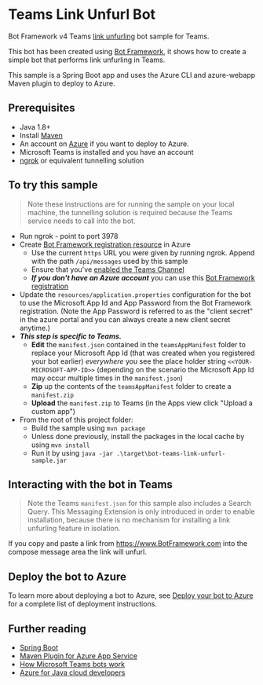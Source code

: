 ﻿# Teams Link Unfurl Bot

Bot Framework v4 Teams [link unfurling](https://docs.microsoft.com/en-us/microsoftteams/platform/messaging-extensions/how-to/link-unfurling?tabs=json) bot sample for Teams.

This bot has been created using [Bot Framework](https://dev.botframework.com), it shows how to create a simple bot that performs link unfurling in Teams.

This sample is a Spring Boot app and uses the Azure CLI and azure-webapp Maven plugin to deploy to Azure.

## Prerequisites
- Java 1.8+
- Install [Maven](https://maven.apache.org/)
- An account on [Azure](https://azure.microsoft.com) if you want to deploy to Azure.
- Microsoft Teams is installed and you have an account
- [ngrok](https://ngrok.com/) or equivalent tunnelling solution

## To try this sample

> Note these instructions are for running the sample on your local machine, the tunnelling solution is required because
the Teams service needs to call into the bot.

- Run ngrok - point to port 3978
- Create [Bot Framework registration resource](https://docs.microsoft.com/en-us/azure/bot-service/bot-service-quickstart-registration) in Azure
    - Use the current `https` URL you were given by running ngrok. Append with the path `/api/messages` used by this sample
    - Ensure that you've [enabled the Teams Channel](https://docs.microsoft.com/en-us/azure/bot-service/channel-connect-teams?view=azure-bot-service-4.0)
    - __*If you don't have an Azure account*__ you can use this [Bot Framework registration](https://docs.microsoft.com/en-us/microsoftteams/platform/bots/how-to/create-a-bot-for-teams#register-your-web-service-with-the-bot-framework)
- Update the `resources/application.properties` configuration for the bot to use the Microsoft App Id and App Password from the Bot Framework registration. (Note the App Password is referred to as the "client secret" in the azure portal and you can always create a new client secret anytime.)
- __*This step is specific to Teams.*__
    - **Edit** the `manifest.json` contained in the  `teamsAppManifest` folder to replace your Microsoft App Id (that was created when you registered your bot earlier) *everywhere* you see the place holder string `<<YOUR-MICROSOFT-APP-ID>>` (depending on the scenario the Microsoft App Id may occur multiple times in the `manifest.json`)
    - **Zip** up the contents of the `teamsAppManifest` folder to create a `manifest.zip`
    - **Upload** the `manifest.zip` to Teams (in the Apps view click "Upload a custom app")
- From the root of this project folder:
    - Build the sample using `mvn package`
    - Unless done previously, install the packages in the local cache by using `mvn install`
    - Run it by using `java -jar .\target\bot-teams-link-unfurl-sample.jar`

## Interacting with the bot in Teams

> Note the Teams `manifest.json` for this sample also includes a Search Query. This Messaging Extension is only introduced in order to enable installation, because there is no mechanism for installing a link unfurling feature in isolation.

If you copy and paste a link from https://www.BotFramework.com into the compose message area the link will unfurl.

## Deploy the bot to Azure

To learn more about deploying a bot to Azure, see [Deploy your bot to Azure](https://aka.ms/azuredeployment) for a complete list of deployment instructions.
## Further reading
- [Spring Boot](https://spring.io/projects/spring-boot)
- [Maven Plugin for Azure App Service](https://github.com/microsoft/azure-maven-plugins/tree/develop/azure-webapp-maven-plugin)
- [How Microsoft Teams bots work](https://docs.microsoft.com/en-us/azure/bot-service/bot-builder-basics-teams?view=azure-bot-service-4.0&tabs=javascript)
- [Azure for Java cloud developers](https://docs.microsoft.com/en-us/azure/java/?view=azure-java-stable)

